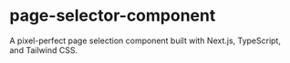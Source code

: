 # page-selector-component
A pixel-perfect page selection component built with Next.js, TypeScript, and Tailwind CSS.
